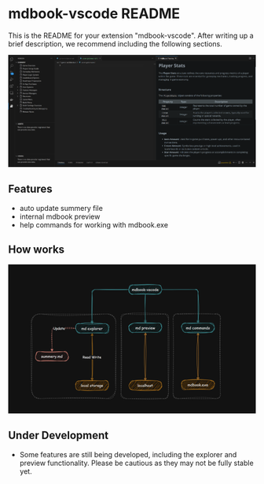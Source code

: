 # mdbook-vscode README

This is the README for your extension "mdbook-vscode". After writing up a brief description, we recommend including the following sections.


![preview](./docs/preview.png)


## Features

- auto update summery file
- internal mdbook preview
- help commands for working with mdbook.exe


## How works
![workflow](./docs/workflow.png)

## Under Development

- Some features are still being developed, including the explorer and preview functionality. Please be cautious as they may not be fully stable yet.